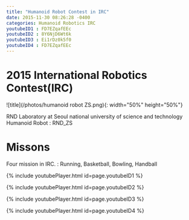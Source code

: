 ```yaml
---
title: "Humanoid Robot Contest in IRC"
date: 2015-11-30 08:26:28 -0400
categories: Humanoid Robotics IRC
youtubeID1 : FD7EZqafEEc
youtubeID2 : 8Y6NjD6Wt6k
youtubeID3 : Ei1rDz0k5f0
youtubeID4 : FD7EZqafEEc
---
```

# 2015 International Robotics Contest(IRC)
![title](/photos/humanoid robot ZS.png){: width="50%" height="50%"}

RND Laboratory at Seoul national university of science and technology 
Humanoid Robot : RND_ZS

# Missons
Four mission in IRC.
: Running, Basketball, Bowling, Handball

{% include youtubePlayer.html id=page.youtubeID1 %}

{% include youtubePlayer.html id=page.youtubeID2 %}

{% include youtubePlayer.html id=page.youtubeID3 %}

{% include youtubePlayer.html id=page.youtubeID4 %}

